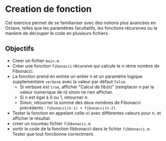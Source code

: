 # Creation de fonction

Cet exercice permet de se familiariser avec des notions plus avancées en Octave, telles que les paramètres facultatifs, les fonctions récursives ou la maniere de découper le code en plusieurs fichiers.

## Objectifs

- Creer un fichier `main.m`.
- Créer une fonction `fibonacci` récursive qui calcule le n-ième nombre de Fibonacci.
- La fonction prend en entrée un entier n et un paramètre logique supplementaire `verbose` avec la valeur par défaut `false`.
  - Si verbose est `true`, afficher "Calcul de fib(n)" (remplacer n par la valeur numerique de n) sinon ne rien afficher.
  - Si n est égal à 0 ou 1, retourner n.
  - Sinon, retourner la somme des deux nombres de Fibonacci précédents : `fibonacci(n-1) + fibonacci(n-2)`.
- Tester la fonction en appelant celle-ci avec différentes valeurs pour n, et afficher le résultat.
- creer un nouveau fichier `fibbonacci.m`
- sortir le code de la fonction fibbonacci dans le fichier `fibbonacci.m`. Tester que tout fonctionne correctment.
